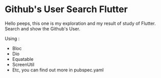 # Github's User Search Flutter

Hello peeps, this one is my exploration and my result of study of Flutter. Search and show the Github's User.

Using :
- Bloc
- Dio
- Equatable
- ScreenUtil
- Etc, you can find out more in pubspec.yaml
